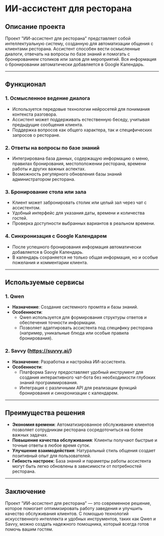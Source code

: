 # ИИ-ассистент для ресторана

## Описание проекта
Проект "ИИ-ассистент для ресторана" представляет собой интеллектуальную систему, созданную для автоматизации общения с клиентами ресторана. Ассистент способен вести осмысленные диалоги, отвечать на вопросы по базе знаний и помогать с бронированием столиков или залов для мероприятий. Вся информация о бронировании автоматически добавляется в Google Календарь.

---

## Функционал

### 1. **Осмысленное ведение диалога**
   - Используется передовые технологии нейросетей для понимания контекста разговора.
   - Ассистент может поддерживать естественную беседу, учитывая предыдущие сообщения клиента.
   - Поддержка вопросов как общего характера, так и специфических запросов о ресторане.

### 2. **Ответы на вопросы по базе знаний**
   - Интегрирована база данных, содержащую информацию о меню, правилах бронирования, местоположении ресторана, времени работы и других важных аспектах.
   - Возможность регулярного обновления базы знаний администратором ресторана.

### 3. **Бронирование стола или зала**
   - Клиент может забронировать столик или целый зал через чат с ассистентом.
   - Удобный интерфейс для указания даты, времени и количества гостей.
   - Проверка доступности выбранных вариантов в реальном времени.

### 4. **Синхронизация с Google Календарем**
   - После успешного бронирования информация автоматически добавляется в Google Календарь.
   - В календарь сохраняется не только общая информация, но и особые пожелания и комментарии клиента.

---

## Используемые сервисы

### 1. **Qwen**
   - **Назначение**: Создание системного промпта и базы знаний.
   - **Особенности**:
     - Qwen используется для формирования структуры ответов и обеспечения точности информации.
     - Позволяет адаптировать ассистента под специфику ресторана (например, уникальные блюда или особые правила бронирования).

### 2. **Savvy (https://suvvy.ai/)**
   - **Назначение**: Разработка и настройка ИИ-ассистента.
   - **Особенности**:
     - Платформа Savvy предоставляет удобный инструмент для создания интерактивного чат-бота без необходимости глубоких знаний программирования.
     - Интеграция с различными API для реализации функций бронирования и синхронизации с календарем.

---

## Преимущества решения

- **Экономия времени**: Автоматизированное обслуживание клиентов позволяет сотрудникам ресторана сосредоточиться на более важных задачах.
- **Повышение качества обслуживания**: Клиенты получают быстрые и точные ответы в любое время суток.
- **Улучшение взаимодействия**: Натуральный стиль общения создает позитивный опыт для пользователей.
- **Гибкость настроек**: База знаний и параметры работы ассистента могут быть легко обновлены в зависимости от потребностей ресторана.

---

## Заключение
Проект "ИИ-ассистент для ресторана" — это современное решение, которое помогает оптимизировать работу заведения и улучшить качество обслуживания клиентов. С помощью технологий искусственного интеллекта и удобных инструментов, таких как Qwen и Savvy, можно создать надежного помощника, который всегда готов помочь вашим гостям.
